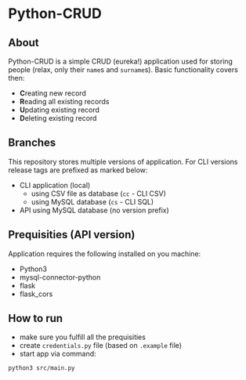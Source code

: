 # Python-CRUD

## About

Python-CRUD is a simple CRUD (eureka!) application used for storing people (relax, only their `name`s and `surname`s).
Basic functionality covers then:

- **C**reating new record
- **R**eading all existing records
- **U**pdating existing record
- **D**eleting existing record

## Branches

This repository stores multiple versions of application. For CLI versions release tags are prefixed as marked below:

- CLI application (local)
  - using CSV file as database (`cc` - CLI CSV)
  - using MySQL database (`cs` - CLI SQL)
- API using MySQL database (no version prefix)

## Prequisities (API version)

Application requires the following installed on you machine:

- Python3
- mysql-connector-python
- flask
- flask_cors

## How to run

- make sure you fulfill all the prequisities
- create `credentials.py` file (based on `.example` file)
- start app via command:
```
python3 src/main.py
```